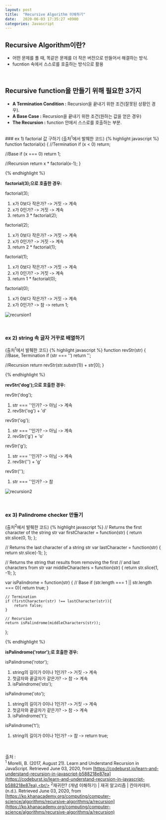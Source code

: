 ```yaml
---
layout: post
title:  "Recursive Algorithm 이해하기"
date:   2020-06-03 17:35:27 +0900
categories: Javascript
---
```


## Recursive Algorithm이란?
- 어떤 문제를 풀 때, 똑같은 문제를 더 작은 버전으로 만들어서 해결하는 방식.
- fucntion 속에서 스스로를 호출하는 방식으로 활용

<br/>

## Recursive function을 만들기 위해 필요한 3가지
- __A Termination Condition :__ Recursion을 끝내기 위한 조건(잘못된 상황인 경우).  
- __A Base Case :__ Recursion을 끝내기 위한 조건(원하는 값을 얻은 경우)
- __The Recursion :__ function 안에서 스스로를 호출하는 부분. 

<br/>
### ex 1) factorial 값 구하기 
(출처<sup>1</sup>에서 발췌한 코드)
{% highlight javascript %} 
function factorial(x) {
  //Termination
  if (x < 0) return;

  //Base
  if (x === 0) return 1;

  //Recursion
  return x * factorial(x-1);
}

{% endhighlight %}

__factorial(3);으로 호출한 경우:__

factorial(3);
1. x가 0보다 작은가? -> 거짓 -> 계속
2. x가 0인가? -> 거짓 -> 계속
3. return 3 * factorial(2); 

factorial(2);
1. x가 0보다 작은가? -> 거짓 -> 계속
2. x가 0인가? -> 거짓 -> 계속
3. return 2 * factorial(1); 

factorial(1);
1. x가 0보다 작은가? -> 거짓 -> 계속
2. x가 0인가? -> 거짓 -> 계속
3. return 1 * factorial(0); 

factorial(0);
1. x가 0보다 작은가? -> 거짓 -> 계속
2. x가 0인가? -> 참 -> return 1; 

![recursion1](https://eungang3.github.io/sue-is-programming/assets/recursion1.jpg)

<br/>

### ex 2) string 속 글자 거꾸로 배열하기 
(출처<sup>1</sup>에서 발췌한 코드)
{% highlight javascript %} 
function revStr(str) {
  //Base, Termination
  if (str === '') return '';

  //Recursion
  return revStr(str.substr(1)) + str[0];
}

{% endhighlight %}

__revStr('dog');으로 호출한 경우:__

revStr('dog');
1. str === ''인가? -> 아님 -> 계속
2. revStr('og') + 'd'

revStr('og');
1. str === ''인가? -> 아님 -> 계속
2. revStr('g') + 'o'

revStr('g');
1. str === ''인가? -> 아님 -> 계속
2. revStr('') + 'g'

revStr('');
1. str === ''인가? -> 참

![recursion2](https://eungang3.github.io/sue-is-programming/assets/recursion2.jpg)

<br/>

### ex 3) Palindrome checker 만들기
(출처<sup>2</sup>에서 발췌한 코드)
{% highlight javascript %} 
// Returns the first character of the string str
var firstCharacter = function(str) {
    return str.slice(0, 1);
};

// Returns the last character of a string str
var lastCharacter = function(str) {
    return str.slice(-1);
};

// Returns the string that results from removing the first
//  and last characters from str
var middleCharacters = function(str) {
    return str.slice(1, -1);
};

var isPalindrome = function(str) {
    // Base
    if (str.length === 1 || str.length === 0){
        return true;
    }
    
    // Termination
    if (firstCharacter(str) !== lastCharacter(str)){
        return false;
    }
    
    // Recursion
    return isPalindrome(middleCharacters(str));
};

{% endhighlight %}

__isPalindrome('rotor');로 호출한 경우:__

isPalindrome('rotor');
1. string의 길이가 0이나 1인가? -> 거짓 -> 계속
2. 첫글자와 끝글자가 같은가? -> 참 -> 계속
3. isPalindrome('oto');

isPalindrome('oto');
1. string의 길이가 0이나 1인가? -> 거짓 -> 계속
2. 첫글자와 끝글자가 같은가? -> 참 -> 계속
3. isPalindrome('t');

isPalindrome('t');
1. string의 길이가 0이나 1인가? -> 참 -> return true;

<br/><br/>
출처 : <br/>
<sup>1</sup> Morelli, B. (2017, August 21). Learn and Understand Recursion in JavaScript. Retrieved June 03, 2020, from [https://codeburst.io/learn-and-understand-recursion-in-javascript-b588218e87ea](https://codeburst.io/learn-and-understand-recursion-in-javascript-b588218e87ea),<br/>
<sup>2</sup>재귀란? (개념 이해하기) | 재귀 알고리즘 | 칸아카데미. (n.d.). Retrieved June 03, 2020, from [https://ko.khanacademy.org/computing/computer-science/algorithms/recursive-algorithms/a/recursion](https://ko.khanacademy.org/computing/computer-science/algorithms/recursive-algorithms/a/recursion)